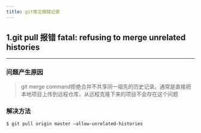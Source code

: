 ```yaml
---
title: git常见报错记录
---
```


## 1.git pull 报错 fatal: refusing to merge unrelated histories
---

### 问题产生原因
> git merge command拒绝合并不共享同一祖先的历史记录。通常是直接把本地项目上传到远程仓库，从远程克隆下来的项目不会存在这个问题

### 解决方法
```
$ git pull origin master –allow-unrelated-histories
```

